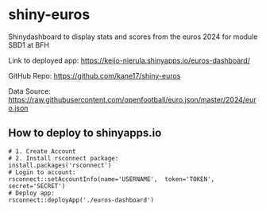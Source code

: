 # shiny-euros
Shinydashboard to display stats and scores from the euros 2024 for module SBD1 at BFH

Link to deployed app: https://keijo-nierula.shinyapps.io/euros-dashboard/

GitHub Repo: https://github.com/kane17/shiny-euros

Data Source: https://raw.githubusercontent.com/openfootball/euro.json/master/2024/euro.json

## How to deploy to shinyapps.io


```{R}
# 1. Create Account
# 2. Install rsconnect package:
install.packages('rsconnect')
# Login to account:
rsconnect::setAccountInfo(name='USERNAME',  token='TOKEN',  secret='SECRET')
# Deploy app:
rsconnect::deployApp('./euros-dashboard')
```